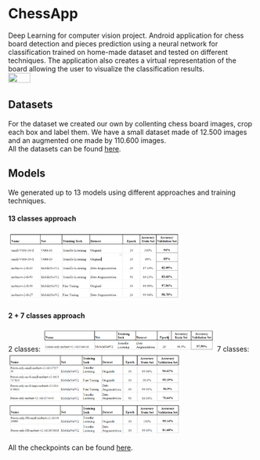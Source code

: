 # ChessApp
Deep Learning for computer vision project. Android application for chess board detection and pieces prediction using a neural network for classification trained on home-made dataset and tested on different techniques. The application also creates a virtual representation of the board allowing the user to visualize the classification results. <br>
<img src="/img/Demo.gif" width="30%" height="30%"/>

<h2>Datasets</h2>
  For the dataset we created our own by collenting chess board images, crop each box and label them.
  We have a small dataset made of 12.500 images and an augmented one made by 110.600 images.<br>
  All the datasets can be found <a href="https://drive.google.com/drive/folders/1DSgQq6am82dlhBs5cbA85SECThUErqKb?usp=sharing">here</a>.
  
<h2>Models</h2>
  We generated up to 13 models using different approaches and training techniques.<br>
  <h4>13 classes approach</h4>
  <img src="/img/13classes.PNG" width="70%" height="70%"/>
  <h4>2 + 7 classes approach</h4>
  2 classes:
  <img src="/img/2classes.PNG" width="70%" height="70%"/>
  7 classes:
  <img src="/img/7classes.PNG" width="70%" height="70%"/>
  
  All the checkpoints can be found <a href="https://drive.google.com/drive/folders/1ra-H5OGlfVveFzrJjEBJtBPslbJNzMaF?usp=sharing">here</a>.
 




